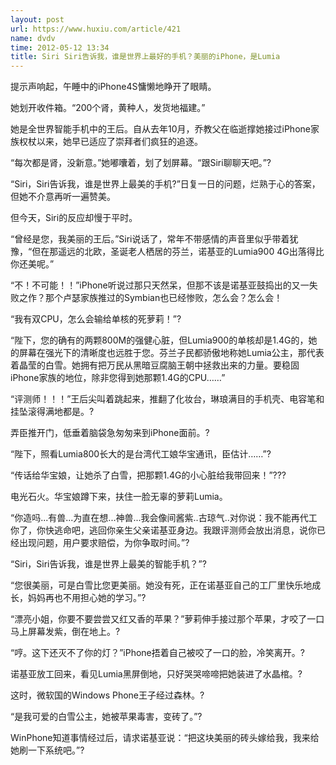 ```yaml
---
layout: post
url: https://www.huxiu.com/article/421
name: dvdv
time: 2012-05-12 13:34
title: Siri Siri告诉我，谁是世界上最好的手机？美丽的iPhone，是Lumia
---
```

提示声响起，午睡中的iPhone4S慵懒地睁开了眼睛。

她划开收件箱。“200个肾，黄种人，发货地福建。”

她是全世界智能手机中的王后。自从去年10月，乔教父在临逝撑她接过iPhone家族权杖以来，她早已适应了崇拜者们疯狂的追逐。

“每次都是肾，没新意。”她嘟囔着，划了划屏幕。“跟Siri聊聊天吧。”?

“Siri，Siri告诉我，谁是世界上最美的手机?”日复一日的问题，烂熟于心的答案，但她不介意再听一遍赞美。

但今天，Siri的反应却慢于平时。

“曾经是您，我美丽的王后。”Siri说话了，常年不带感情的声音里似乎带着犹豫，“但在那遥远的北欧，圣诞老人栖居的芬兰，诺基亚的Lumia900 4G出落得比你还美呢。”

“不！不可能！！”iPhone听说过那只天然呆，但那不该是诺基亚鼓捣出的又一失败之作？那个卢瑟家族推过的Symbian也已经惨败，怎么会？怎么会！

“我有双CPU，怎么会输给单核的死萝莉！”?

“陛下，您的确有的两颗800M的强健心脏，但Lumia900的单核却是1.4G的，她的屏幕在强光下的清晰度也远胜于您。芬兰子民都骄傲地称她Lumia公主，那代表着晶莹的白雪。她拥有把万民从黑暗豆腐脑王朝中拯救出来的力量。要稳固iPhone家族的地位，除非您得到她那颗1.4G的CPU……”

“评测师！！！”王后尖叫着跳起来，推翻了化妆台，琳琅满目的手机壳、电容笔和挂坠滚得满地都是。?

弄臣推开门，低垂着脑袋急匆匆来到iPhone面前。?

“陛下，照看Lumia800长大的是台湾代工娘华宝通讯，臣估计……”?

“传话给华宝娘，让她杀了白雪，把那颗1.4G的小心脏给我带回来！”???

电光石火。华宝娘蹲下来，扶住一脸无辜的萝莉Lumia。

“你造吗...有兽...为直在想...神兽...我会像间酱紫..古琼气..对你说：我不能再代工你了，你快逃命吧，逃回你亲生父亲诺基亚身边。我跟评测师会放出消息，说你已经出现问题，用户要求赔偿，为你争取时间。”?

“Siri，Siri告诉我，谁是世界上最美的智能手机？”?

“您很美丽，可是白雪比您更美丽。她没有死，正在诺基亚自己的工厂里快乐地成长，妈妈再也不用担心她的学习。”?

“漂亮小姐，你要不要尝尝又红又香的苹果？”萝莉伸手接过那个苹果，才咬了一口马上屏幕发紫，倒在地上。?

“哼。这下还灭不了你的灯？”iPhone捂着自己被咬了一口的脸，冷笑离开。?

诺基亚放工回来，看见Lumia黑屏倒地，只好哭哭啼啼把她装进了水晶棺。?

这时，微软国的Windows Phone王子经过森林。?

“是我可爱的白雪公主，她被苹果毒害，变砖了。”?

WinPhone知道事情经过后，请求诺基亚说：“把这块美丽的砖头嫁给我，我来给她刷一下系统吧。”?

